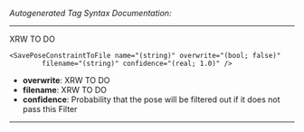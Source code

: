 _Autogenerated Tag Syntax Documentation:_

---
XRW TO DO

```
<SavePoseConstraintToFile name="(string)" overwrite="(bool; false)"
        filename="(string)" confidence="(real; 1.0)" />
```

-   **overwrite**: XRW TO DO
-   **filename**: XRW TO DO
-   **confidence**: Probability that the pose will be filtered out if it does not pass this Filter

---
